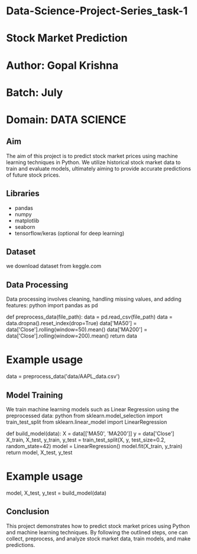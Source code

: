 # Data-Science-Project-Series_task-1
# Stock Market Prediction 
# Author: Gopal Krishna 
# Batch: July
# Domain: DATA SCIENCE 

## Aim
The aim of this project is to predict stock market prices using machine learning techniques in Python. We utilize historical stock market data to train and evaluate models, ultimately aiming to provide accurate predictions of future stock prices.

## Libraries
- pandas
- numpy
- matplotlib
- seaborn
- tensorflow/keras (optional for deep learning)

## Dataset
we download dataset from keggle.com


## Data Processing
Data processing involves cleaning, handling missing values, and adding features:
python
import pandas as pd

def preprocess_data(file_path):
    data = pd.read_csv(file_path)
    data = data.dropna().reset_index(drop=True)
    data['MA50'] = data['Close'].rolling(window=50).mean()
    data['MA200'] = data['Close'].rolling(window=200).mean()
    return data

# Example usage
data = preprocess_data('data/AAPL_data.csv')

## Model Training
We train machine learning models such as Linear Regression using the preprocessed data:
python
from sklearn.model_selection import train_test_split
from sklearn.linear_model import LinearRegression

def build_model(data):
    X = data[['MA50', 'MA200']]
    y = data['Close']
    X_train, X_test, y_train, y_test = train_test_split(X, y, test_size=0.2, random_state=42)
    model = LinearRegression()
    model.fit(X_train, y_train)
    return model, X_test, y_test

# Example usage
model, X_test, y_test = build_model(data)


## Conclusion
This project demonstrates how to predict stock market prices using Python and machine learning techniques. By following the outlined steps, one can collect, preprocess, and analyze stock market data, train models, and make predictions.
